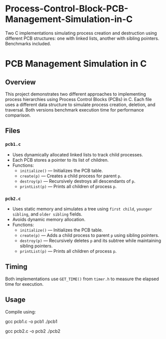 # Process-Control-Block-PCB-Management-Simulation-in-C
Two C implementations simulating process creation and destruction using different PCB structures: one with linked lists, another with sibling pointers. Benchmarks included.

# PCB Management Simulation in C

## Overview
This project demonstrates two different approaches to implementing process hierarchies using Process Control Blocks (PCBs) in C. Each file uses a different data structure to simulate process creation, deletion, and traversal. Both versions benchmark execution time for performance comparison.

## Files

### `pcb1.c`
- Uses dynamically allocated linked lists to track child processes.
- Each PCB stores a pointer to its list of children.
- Functions:
  - `initialize()` — Initializes the PCB table.
  - `create(p)` — Creates a child process for parent `p`.
  - `destroy(p)` — Recursively destroys all descendants of `p`.
  - `printList(p)` — Prints all children of process `p`.

### `pcb2.c`
- Uses static memory and simulates a tree using `first child`, `younger sibling`, and `older sibling` fields.
- Avoids dynamic memory allocation.
- Functions:
  - `initialize()` — Initializes the PCB table.
  - `create(p)` — Adds a child process to parent `p` using sibling pointers.
  - `destroy(p)` — Recursively deletes `p` and its subtree while maintaining sibling pointers.
  - `printList(p)` — Prints all children of process `p`.

## Timing
Both implementations use `GET_TIME()` from `timer.h` to measure the elapsed time for execution.

## Usage
Compile using:

gcc pcb1.c -o pcb1
./pcb1

gcc pcb2.c -o pcb2
./pcb2

